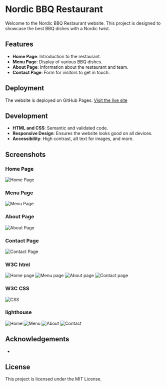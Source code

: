 # Nordic BBQ Restaurant

Welcome to the Nordic BBQ Restaurant website. This project is designed to showcase the best BBQ dishes with a Nordic twist.

## Features

- **Home Page**: Introduction to the restaurant.
- **Menu Page**: Display of various BBQ dishes.
- **About Page**: Information about the restaurant and team.
- **Contact Page**: Form for visitors to get in touch.

## Deployment

The website is deployed on GitHub Pages. [Visit the live site](https://beverworrior.github.io/The-Old-Norse-BBQ/index.html)

## Development

- **HTML and CSS**: Semantic and validated code.
- **Responsive Design**: Ensures the website looks good on all devices.
- **Accessibility**: High contrast, alt text for images, and more.

## Screenshots

### Home Page
![Home Page](assets/css/images/Screenshot%202024-07-22%2018.00.40.png)

### Menu Page
![Menu Page](assets/css/images/Screenshot%202024-07-22%2018.00.55.png)

### About Page
![About Page](assets/css/images/Screenshot%202024-07-22%2018.01.01.png)

### Contact Page
![Contact Page](assets/css/images/Screenshot%202024-07-22%2018.01.09.png)

### W3C html
![Home page](assets/css/images/Screenshot%202024-07-22%2018.04.54.png)
![Menu page](assets/css/images/Screenshot%202024-07-22%2018.05.35.png)
![About page](assets/css/images/Screenshot%202024-07-22%2018.05.54.png)
![Contact page](assets/css/images/Screenshot%202024-07-22%2018.06.08.png)

### W3C CSS
![CSS](assets/css/images/Screenshot%202024-07-22%2018.04.22.png)

### lighthouse
![Home](assets/css/images/Screenshot%202024-07-22%2018.03.45.png)
![Menu](assets/css/images/Screenshot%202024-07-22%2018.03.22.png)
![About](assets/css/images/Screenshot%202024-07-22%2018.02.58.png)
![Contact](assets/css/images/Screenshot%202024-07-22%2018.02.05.png)

## Acknowledgements
- 

## License

This project is licensed under the MIT License.
